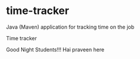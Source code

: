 # time-tracker
Java (Maven) application for tracking time on the job

Time tracker

Good Night Students!!!
Hai praveen here
